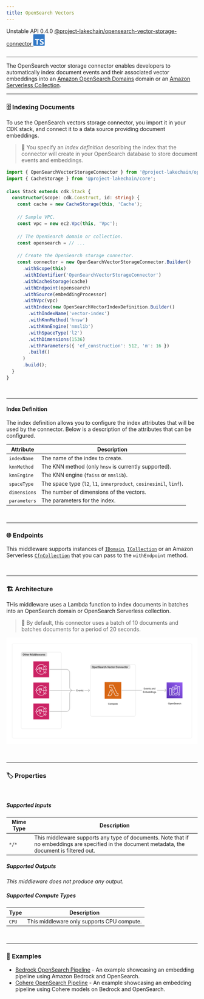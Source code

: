 ```yaml
---
title: OpenSearch Vectors
---
```


<span title="Label: Pro" data-view-component="true" class="Label Label--api text-uppercase">
  Unstable API
</span>
<span title="Label: Pro" data-view-component="true" class="Label Label--version text-uppercase">
  0.4.0
</span>
<span title="Label: Pro" data-view-component="true" class="Label Label--package">
  <a target="_blank" href="https://www.npmjs.com/package/@project-lakechain/opensearch-vector-storage-connector">
    @project-lakechain/opensearch-vector-storage-connector
  </a>
</span>
<span class="language-icon">
  <svg role="img" viewBox="0 0 24 24" width="30" xmlns="http://www.w3.org/2000/svg" style="fill: #3178C6;"><title>TypeScript</title><path d="M1.125 0C.502 0 0 .502 0 1.125v21.75C0 23.498.502 24 1.125 24h21.75c.623 0 1.125-.502 1.125-1.125V1.125C24 .502 23.498 0 22.875 0zm17.363 9.75c.612 0 1.154.037 1.627.111a6.38 6.38 0 0 1 1.306.34v2.458a3.95 3.95 0 0 0-.643-.361 5.093 5.093 0 0 0-.717-.26 5.453 5.453 0 0 0-1.426-.2c-.3 0-.573.028-.819.086a2.1 2.1 0 0 0-.623.242c-.17.104-.3.229-.393.374a.888.888 0 0 0-.14.49c0 .196.053.373.156.529.104.156.252.304.443.444s.423.276.696.41c.273.135.582.274.926.416.47.197.892.407 1.266.628.374.222.695.473.963.753.268.279.472.598.614.957.142.359.214.776.214 1.253 0 .657-.125 1.21-.373 1.656a3.033 3.033 0 0 1-1.012 1.085 4.38 4.38 0 0 1-1.487.596c-.566.12-1.163.18-1.79.18a9.916 9.916 0 0 1-1.84-.164 5.544 5.544 0 0 1-1.512-.493v-2.63a5.033 5.033 0 0 0 3.237 1.2c.333 0 .624-.03.872-.09.249-.06.456-.144.623-.25.166-.108.29-.234.373-.38a1.023 1.023 0 0 0-.074-1.089 2.12 2.12 0 0 0-.537-.5 5.597 5.597 0 0 0-.807-.444 27.72 27.72 0 0 0-1.007-.436c-.918-.383-1.602-.852-2.053-1.405-.45-.553-.676-1.222-.676-2.005 0-.614.123-1.141.369-1.582.246-.441.58-.804 1.004-1.089a4.494 4.494 0 0 1 1.47-.629 7.536 7.536 0 0 1 1.77-.201zm-15.113.188h9.563v2.166H9.506v9.646H6.789v-9.646H3.375z"/></svg>
</span>
<div style="margin-top: 26px"></div>

---

The OpenSearch vector storage connector enables developers to automatically index document events and their associated vector embeddings into an [Amazon OpenSearch Domains](https://docs.aws.amazon.com/opensearch-service/latest/developerguide/createupdatedomains.html) domain or an [Amazon Serverless Collection](https://docs.aws.amazon.com/opensearch-service/latest/developerguide/serverless.html).

---

### 🗄️ Indexing Documents

To use the OpenSearch vectors storage connector, you import it in your CDK stack, and connect it to a data source providing document embeddings.

> 💁 You specify an *index definition* describing the index that the connector will create in your OpenSearch database to store document events and embeddings.

```typescript
import { OpenSearchVectorStorageConnector } from '@project-lakechain/opensearch-vector-storage-connector';
import { CacheStorage } from '@project-lakechain/core';

class Stack extends cdk.Stack {
  constructor(scope: cdk.Construct, id: string) {
    const cache = new CacheStorage(this, 'Cache');

    // Sample VPC.
    const vpc = new ec2.Vpc(this, 'Vpc');

    // The OpenSearch domain or collection.
    const opensearch = // ...

    // Create the OpenSearch storage connector.
    const connector = new OpenSearchVectorStorageConnector.Builder()
      .withScope(this)
      .withIdentifier('OpenSearchVectorStorageConnector')
      .withCacheStorage(cache)
      .withEndpoint(opensearch)
      .withSource(embeddingProcessor)
      .withVpc(vpc)
      .withIndex(new OpenSearchVectorIndexDefinition.Builder()
        .withIndexName('vector-index')
        .withKnnMethod('hnsw')
        .withKnnEngine('nmslib')
        .withSpaceType('l2')
        .withDimensions(1536)
        .withParameters({ 'ef_construction': 512, 'm': 16 })
        .build()
      )
      .build();
  }
}
```

<br>

---

#### Index Definition

The index definition allows you to configure the index attributes that will be used by the connector. Below is a description of the attributes that can be configured.

| Attribute | Description |
| --------- | ----------- |
| `indexName` | The name of the index to create. |
| `knnMethod` | The KNN method (only `hnsw` is currently supported). |
| `knnEngine` | The KNN engine (`faiss` or `nmslib`). |
| `spaceType` | The space type (`l2`, `l1`, `innerproduct`, `cosinesimil`, `linf`). |
| `dimensions` | The number of dimensions of the vectors. |
| `parameters` | The parameters for the index. |

<br>

---

### 🌐 Endpoints

This middleware supports instances of [`IDomain`](https://docs.aws.amazon.com/cdk/api/v2/docs/aws-cdk-lib.aws_elasticsearch.IDomain.html), [`ICollection`](https://github.com/awslabs/project-lakechain/tree/main/packages/constructs/opensearch-collection) or an Amazon Serverless [`CfnCollection`](https://docs.aws.amazon.com/cdk/api/v2/docs/aws-cdk-lib.aws_opensearchserverless.CfnCollection.html) that you can pass to the `withEndpoint` method.

<br>

---

### 🏗️ Architecture

THis middleware uses a Lambda function to index documents in batches into an OpenSearch domain or OpenSearch Serverless collection.

> 💁 By default, this connector uses a batch of 10 documents and batches documents for a period of 20 seconds.

![OpenSearch Vector Storage Connector Architecture](../../../assets/opensearch-vector-storage-connector-architecture.png)

<br>

---

### 🏷️ Properties

<br>

##### Supported Inputs

|  Mime Type  | Description |
| ----------- | ----------- |
| `*/*` | This middleware supports any type of documents. Note that if no embeddings are specified in the document metadata, the document is filtered out. |

##### Supported Outputs

*This middleware does not produce any output.*

##### Supported Compute Types

| Type  | Description |
| ----- | ----------- |
| `CPU` | This middleware only supports CPU compute. |

<br>

---

### 📖 Examples

- [Bedrock OpenSearch Pipeline](https://github.com/awslabs/project-lakechain/tree/main/examples/simple-pipelines/embedding-pipelines/bedrock-opensearch-pipeline) - An example showcasing an embedding pipeline using Amazon Bedrock and OpenSearch.
- [Cohere OpenSearch Pipeline](https://github.com/awslabs/project-lakechain/tree/main/examples/simple-pipelines/embedding-pipelines/cohere-opensearch-pipeline) - An example showcasing an embedding pipeline using Cohere models on Bedrock and OpenSearch.
